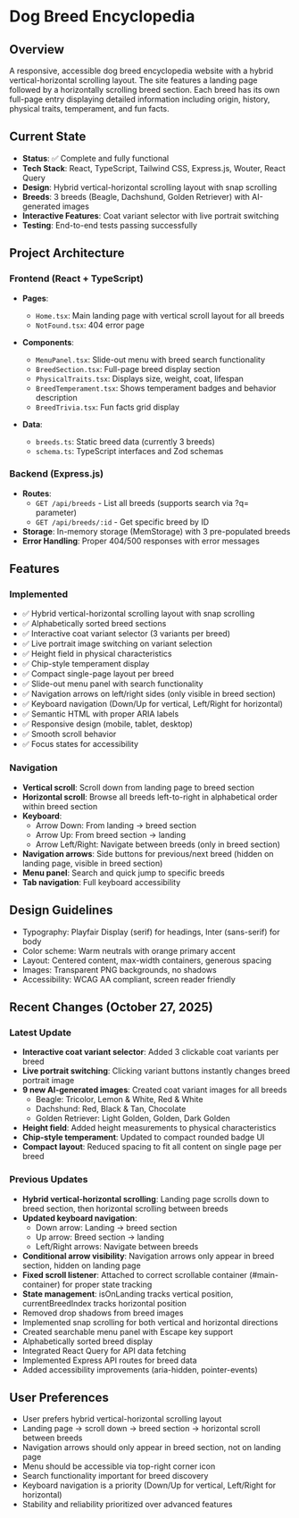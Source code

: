 # Dog Breed Encyclopedia

## Overview
A responsive, accessible dog breed encyclopedia website with a hybrid vertical-horizontal scrolling layout. The site features a landing page followed by a horizontally scrolling breed section. Each breed has its own full-page entry displaying detailed information including origin, history, physical traits, temperament, and fun facts.

## Current State
- **Status**: ✅ Complete and fully functional
- **Tech Stack**: React, TypeScript, Tailwind CSS, Express.js, Wouter, React Query
- **Design**: Hybrid vertical-horizontal scrolling layout with snap scrolling
- **Breeds**: 3 breeds (Beagle, Dachshund, Golden Retriever) with AI-generated images
- **Interactive Features**: Coat variant selector with live portrait switching
- **Testing**: End-to-end tests passing successfully

## Project Architecture

### Frontend (React + TypeScript)
- **Pages**:
  - `Home.tsx`: Main landing page with vertical scroll layout for all breeds
  - `NotFound.tsx`: 404 error page

- **Components**:
  - `MenuPanel.tsx`: Slide-out menu with breed search functionality
  - `BreedSection.tsx`: Full-page breed display section
  - `PhysicalTraits.tsx`: Displays size, weight, coat, lifespan
  - `BreedTemperament.tsx`: Shows temperament badges and behavior description
  - `BreedTrivia.tsx`: Fun facts grid display

- **Data**:
  - `breeds.ts`: Static breed data (currently 3 breeds)
  - `schema.ts`: TypeScript interfaces and Zod schemas

### Backend (Express.js)
- **Routes**:
  - `GET /api/breeds` - List all breeds (supports search via ?q= parameter)
  - `GET /api/breeds/:id` - Get specific breed by ID
- **Storage**: In-memory storage (MemStorage) with 3 pre-populated breeds
- **Error Handling**: Proper 404/500 responses with error messages

## Features

### Implemented
- ✅ Hybrid vertical-horizontal scrolling layout with snap scrolling
- ✅ Alphabetically sorted breed sections
- ✅ Interactive coat variant selector (3 variants per breed)
- ✅ Live portrait image switching on variant selection
- ✅ Height field in physical characteristics
- ✅ Chip-style temperament display
- ✅ Compact single-page layout per breed
- ✅ Slide-out menu panel with search functionality
- ✅ Navigation arrows on left/right sides (only visible in breed section)
- ✅ Keyboard navigation (Down/Up for vertical, Left/Right for horizontal)
- ✅ Semantic HTML with proper ARIA labels
- ✅ Responsive design (mobile, tablet, desktop)
- ✅ Smooth scroll behavior
- ✅ Focus states for accessibility

### Navigation
- **Vertical scroll**: Scroll down from landing page to breed section
- **Horizontal scroll**: Browse all breeds left-to-right in alphabetical order within breed section
- **Keyboard**: 
  - Arrow Down: From landing → breed section
  - Arrow Up: From breed section → landing
  - Arrow Left/Right: Navigate between breeds (only in breed section)
- **Navigation arrows**: Side buttons for previous/next breed (hidden on landing page, visible in breed section)
- **Menu panel**: Search and quick jump to specific breeds
- **Tab navigation**: Full keyboard accessibility

## Design Guidelines
- Typography: Playfair Display (serif) for headings, Inter (sans-serif) for body
- Color scheme: Warm neutrals with orange primary accent
- Layout: Centered content, max-width containers, generous spacing
- Images: Transparent PNG backgrounds, no shadows
- Accessibility: WCAG AA compliant, screen reader friendly

## Recent Changes (October 27, 2025)
### Latest Update
- **Interactive coat variant selector**: Added 3 clickable coat variants per breed
- **Live portrait switching**: Clicking variant buttons instantly changes breed portrait image
- **9 new AI-generated images**: Created coat variant images for all breeds
  - Beagle: Tricolor, Lemon & White, Red & White
  - Dachshund: Red, Black & Tan, Chocolate
  - Golden Retriever: Light Golden, Golden, Dark Golden
- **Height field**: Added height measurements to physical characteristics
- **Chip-style temperament**: Updated to compact rounded badge UI
- **Compact layout**: Reduced spacing to fit all content on single page per breed

### Previous Updates
- **Hybrid vertical-horizontal scrolling**: Landing page scrolls down to breed section, then horizontal scrolling between breeds
- **Updated keyboard navigation**: 
  - Down arrow: Landing → breed section
  - Up arrow: Breed section → landing
  - Left/Right arrows: Navigate between breeds
- **Conditional arrow visibility**: Navigation arrows only appear in breed section, hidden on landing page
- **Fixed scroll listener**: Attached to correct scrollable container (#main-container) for proper state tracking
- **State management**: isOnLanding tracks vertical position, currentBreedIndex tracks horizontal position
- Removed drop shadows from breed images
- Implemented snap scrolling for both vertical and horizontal directions
- Created searchable menu panel with Escape key support
- Alphabetically sorted breed display
- Integrated React Query for API data fetching
- Implemented Express API routes for breed data
- Added accessibility improvements (aria-hidden, pointer-events)

## User Preferences
- User prefers hybrid vertical-horizontal scrolling layout
- Landing page → scroll down → breed section → horizontal scroll between breeds
- Navigation arrows should only appear in breed section, not on landing page
- Menu should be accessible via top-right corner icon
- Search functionality important for breed discovery
- Keyboard navigation is a priority (Down/Up for vertical, Left/Right for horizontal)
- Stability and reliability prioritized over advanced features
